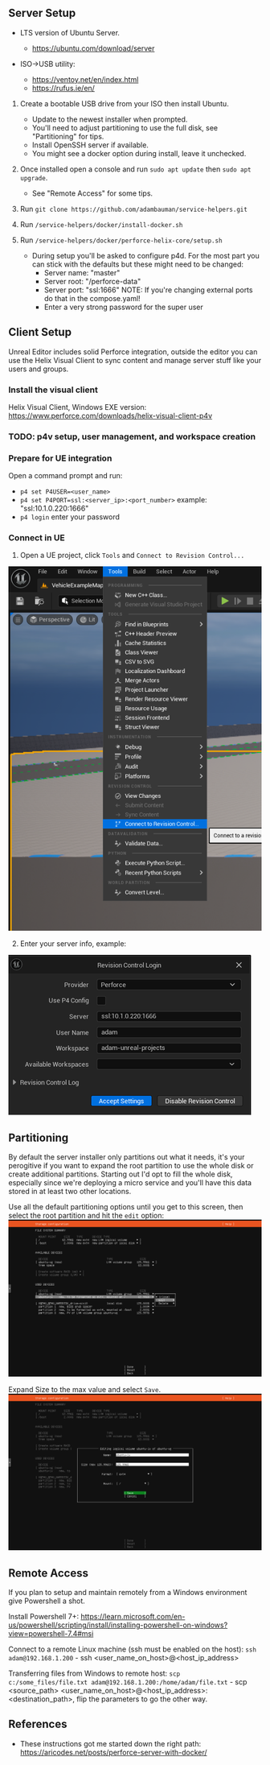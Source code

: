 ## Server Setup

- LTS version of Ubuntu Server.
    - https://ubuntu.com/download/server

- ISO->USB utility: 
    - https://ventoy.net/en/index.html
    - https://rufus.ie/en/

1. Create a bootable USB drive from your ISO then install Ubuntu.
    - Update to the newest installer when prompted.
    - You'll need to adjust partitioning to use the full disk, see "Partitioning" for tips.
    - Install OpenSSH server if available.
    - You might see a docker option during install, leave it unchecked.

2. Once installed open a console and run `sudo apt update` then `sudo apt upgrade`.
    - See "Remote Access" for some tips.

3. Run `git clone https://github.com/adambauman/service-helpers.git`

4. Run `/service-helpers/docker/install-docker.sh`

5. Run `/service-helpers/docker/perforce-helix-core/setup.sh`
    - During setup you'll be asked to configure p4d. For the most part you can stick with the defaults but these might need to be changed:
        - Server name: "master"
        - Server root: "/perforce-data"
        - Server port: "ssl:1666" NOTE: If you're changing external ports do that in the compose.yaml!
        - Enter a very strong password for the super user

## Client Setup
Unreal Editor includes solid Perforce integration, outside the editor you can use the Helix Visual Client to sync content and manage server 
stuff like your users and groups.

### Install the visual client
Helix Visual Client, Windows EXE version: https://www.perforce.com/downloads/helix-visual-client-p4v

### TODO: p4v setup, user management, and workspace creation

### Prepare for UE integration
Open a command prompt and run:
- `p4 set P4USER=<user_name>`
- `p4 set P4PORT=ssl:<server_ip>:<port_number>`  example: "ssl:10.1.0.220:1666"
- `p4 login`  enter your password

### Connect in UE
1. Open a UE project, click `Tools` and `Connect to Revision Control...`
   
![In UE Clicking Tools and Connect to Revision Control](./assets/images/unreal-version-control-menu-item.png)

2. Enter your server info, example:
   
![In UE filling in the Revision Control Login dialog](./assets/images/unreal-version-control-dialog.png)

## Partitioning
By default the server installer only partitions out what it needs, it's your perogitive if you want to expand the root partition to use the whole 
disk or create additional partitions. Starting out I'd opt to fill the whole disk, especially since we're deploying a micro service and you'll have this
data stored in at least two other locations. 

Use all the default partitioning options until you get to this screen, then select the root partition and hit the `edit` option:
![Selecting the partition edit control](./assets/images/ubuntu-partition-02-edit-control.png)

Expand Size to the max value and select `Save`.
![Expanding partition size to the max value](./assets/images/ubuntu-partition-03-edit-values.png)

## Remote Access
If you plan to setup and maintain remotely from a Windows environment give Powershell a shot.

Install Powershell 7+: https://learn.microsoft.com/en-us/powershell/scripting/install/installing-powershell-on-windows?view=powershell-7.4#msi

Connect to a remote Linux machine (ssh must be enabled on the host): `ssh adam@192.168.1.200`
    - ssh <user_name_on_host>@<host_ip_address>

Transferring files from Windows to remote host: `scp c:/some_files/file.txt adam@192.168.1.200:/home/adam/file.txt`
    - scp <source_path> <user_name_on_host>@<host_ip_address>:<destination_path>, flip the parameters to go the other way.

## References
- These instructions got me started down the right path: https://aricodes.net/posts/perforce-server-with-docker/
